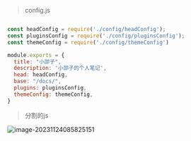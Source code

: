 > config.js

```js

const headConfig = require('./config/headConfig');
const pluginsConfig = require('./config/pluginsConfig');
const themeConfig = require('./config/themeConfig')

module.exports = {
  title: "小邵子",
  description: '小邵子的个人笔记',
  head: headConfig,
  base: "/docs/",
  plugins: pluginsConfig,
  themeConfig: themeConfig,
}
```

> 分割的js

![image-20231124085825151](/vuepress/image-20231124085825151.png)